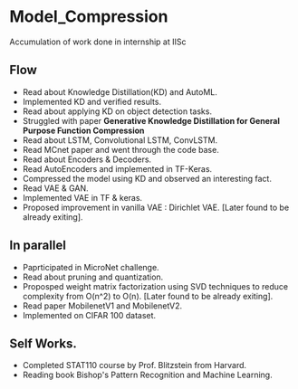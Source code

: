 # Model_Compression
Accumulation of work done in internship at IISc

## Flow
* Read about Knowledge Distillation(KD) and AutoML.
* Implemented KD and verified results.
* Read about applying KD on object detection tasks.
* Struggled with paper **Generative Knowledge Distillation for General Purpose Function Compression**
* Read about LSTM, Convolutional LSTM, ConvLSTM.
* Read MCnet paper and went through the code base.
* Read about Encoders & Decoders.
* Read AutoEncoders and implemented in TF-Keras.
* Compressed the model using KD and observed an interesting fact.
* Read VAE & GAN.
* Implemented VAE in TF & keras.
* Proposed improvement in vanilla VAE : Dirichlet VAE. [Later found to be already exiting].

## In parallel
* Paprticipated in MicroNet challenge.
* Read about pruning and quantization.
* Proposped weight matrix factorization using SVD techniques to reduce complexity from O(n^2) to O(n). [Later found to be already exiting].
* Read paper MobilenetV1 and MobilenetV2.
* Implemented on CIFAR 100 dataset.

## Self Works.
* Completed STAT110 course by Prof. Blitzstein from Harvard.
* Reading book Bishop's Pattern Recognition and Machine Learning. 
